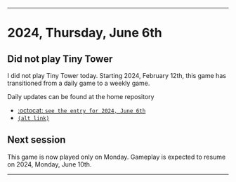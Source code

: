 
***

# 2024, Thursday, June 6th

## Did not play Tiny Tower

<!-- TODO: For each weekly entry, make sure the date is correct. The day of the week should be modified in 4 places !-->

I did not play Tiny Tower today. Starting 2024, February 12th, this game has transitioned from a daily game to a weekly game.

Daily updates can be found at the home repository

- [:octocat: `see the entry for 2024, June 6th`](https://github.com/seanpm2001/SeansLifeArchive_Images_TinyTower/tree/master/tiny%20tower/2024/06_June/06/) 
- [`(alt link)`](/tiny%20tower/2024/06_June/06/)

## Next session

This game is now played only on Monday. Gameplay is expected to resume on 2024, Monday, June 10th.

***
